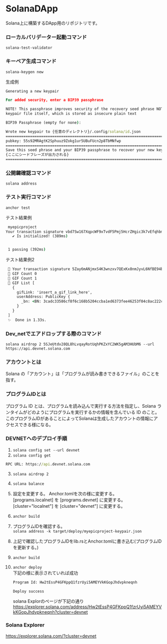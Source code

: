 # SolanaDApp
Solana上に構築するDApp用のリポジトリです。

### ローカルバリデーター起動コマンド
 `solana-test-validator`

### キーペア生成コマンド
 `solana-keygen new`

生成例
```cmd
Generating a new keypair

For added security, enter a BIP39 passphrase

NOTE! This passphrase improves security of the recovery seed phrase NOT the
keypair file itself, which is stored as insecure plain text

BIP39 Passphrase (empty for none): 

Wrote new keypair to {任意のディレクトリ}/.config/solana/id.json
=======================================================================
pubkey: 55s92MRAgtK2Sphuuz9Zokg1ur5UBuFUcn2p8TbMNfwp
=======================================================================
Save this seed phrase and your BIP39 passphrase to recover your new keypair:
{ここにシードフレーズが出力される}
=======================================================================
```

### 公開鍵確認コマンド
 `solana address`

### テスト実行コマンド
 `anchor test`

 テスト結果例
 ```cmd
  myepicproject
Your transaction signature vbd7Sw167XqpcWF9xTvdF5Pmj5HcrZHgic3k7vEfqhbmot5uG76oJwkPqE8iRdiKXeecrN4rT9axyiTN5W38aGk
    ✔ Is initialized! (389ms)


  1 passing (392ms)
 ```

 テスト結果例2
 ```cmd
  📝 Your transaction signature 5Zay6mANjmxS4K3wnzxv7QExKx8nmJyvL6NfBE94bCjRAurVdCnNwBP4NqqG5rdvV4PhCpLP5EuQaTL3nzGuR6KS
  👀 GIF Count 0
  👀 GIF Count 1
  👀 GIF List [
    {
      gifLink: 'insert_a_gif_link_here',
      userAddress: PublicKey {
        _bn: <BN: 3cadc33586cf8f6c168b5204ccba1ed6373fee46253f04c8ac222cee57287a8b>
      }
    }
  ]
  ✨  Done in 1.33s.
 ```

### Dev_netでエアドロップする際のコマンド
 `solana airdrop 2 5SJeUtdv28QL8hLvqayRotUqhPKZxYC2WK5gAM3HUbM6 --url https://api.devnet.solana.com`

### アカウントとは
 Solana の「アカウント」は「プログラムが読み書きできるファイル」のことを指す。

### プログラムIDとは
 プログラム ID とは、プログラムを読み込んで実行する方法を指定し、Solana ランタイムがどのようにプログラムを実行するかの情報を含んでいる ID のこと。  
 このプログラムIDがあることによってSolanaは生成したアカウントの情報にアクセスできる様になる。

### DEVNETへのデプロイ手順
 1. `solana config set --url devnet`
 2. `solana config get`

 ```cmd
 RPC URL: https://api.devnet.solana.com 
 ```
 3. `solana airdrop 2`
 4. `solana balance`

 5. 設定を変更する。
    Anchor.tomlを次の様に変更する。  
    [programs.localnet] を [programs.devnet] に変更する。  
    [cluster="localnet"] を [cluster="devnet"] に変更する。
 6. `anchor build`
 7.  プログラムIDを確認する。  
     `solana address -k target/deploy/myepicproject-keypair.json`
 8. 上記で確認したプログラムIDをlib.rsとAnchor.tomlに書き込む(プログラムIDを更新する。)
 9. `anchor build`
 10. `anchor deploy`  
     下記の様に表示されていれば成功

     ```cmd
     Program Id: Hw2tEssP4GFKppQ1fzrUyi5AMEYVkKGopJhdvpkneqnh

     Deploy success
     ```
     solana Explorのページが下記の通り  
     https://explorer.solana.com/address/Hw2tEssP4GFKppQ1fzrUyi5AMEYVkKGopJhdvpkneqnh?cluster=devnet

### Solana Explorer
 <a href="https://explorer.solana.com/?cluster=devnet">https://explorer.solana.com/?cluster=devnet</a>